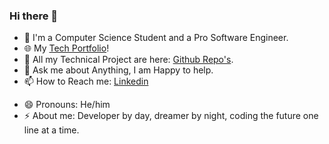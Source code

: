  ### Hi there 👋

- 🔭 I'm a Computer Science Student and a Pro Software Engineer.
- 🌐 My [Tech Portfolio](https://www.imabhisht.com)!
- 🌱 All my Technical Project are here: [Github Repo's](https://github.com/imabhisht?tab=repositories).
- 💬 Ask me about Anything, I am Happy to help.
- 📫 How to Reach me: [Linkedin](https://www.linkedin.com/in/imabhisht/)
<!-- - 📝 About me: Check my [Resume](https://drive.google.com/file/d/16lwa1cy9HgppQWIf1qp5DTI0ZmTknF70/view?usp=sharing) -->
- 😄 Pronouns: He/him
- ⚡ About me: Developer by day, dreamer by night, coding the future one line at a time.
